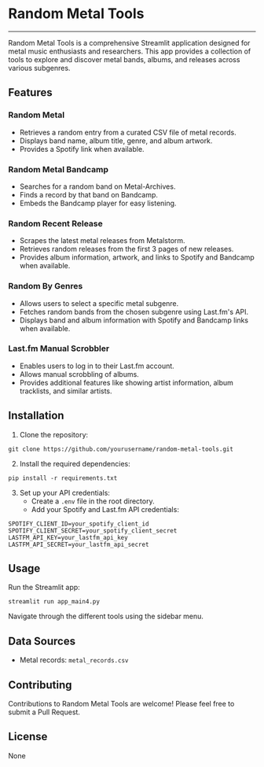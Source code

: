# Random Metal Tools

---

Random Metal Tools is a comprehensive Streamlit application designed for metal music enthusiasts and researchers. This app provides a collection of tools to explore and discover metal bands, albums, and releases across various subgenres.

## Features

### Random Metal

- Retrieves a random entry from a curated CSV file of metal records.
- Displays band name, album title, genre, and album artwork.
- Provides a Spotify link when available.


### Random Metal Bandcamp

- Searches for a random band on Metal-Archives.
- Finds a record by that band on Bandcamp.
- Embeds the Bandcamp player for easy listening.


### Random Recent Release

- Scrapes the latest metal releases from Metalstorm.
- Retrieves random releases from the first 3 pages of new releases.
- Provides album information, artwork, and links to Spotify and Bandcamp when available.


### Random By Genres

- Allows users to select a specific metal subgenre.
- Fetches random bands from the chosen subgenre using Last.fm's API.
- Displays band and album information with Spotify and Bandcamp links when available.


### Last.fm Manual Scrobbler

- Enables users to log in to their Last.fm account.
- Allows manual scrobbling of albums.
- Provides additional features like showing artist information, album tracklists, and similar artists.


## Installation

1. Clone the repository:

```
git clone https://github.com/yourusername/random-metal-tools.git
```

2. Install the required dependencies:

```
pip install -r requirements.txt
```

3. Set up your API credentials:
    - Create a `.env` file in the root directory.
    - Add your Spotify and Last.fm API credentials:

```
SPOTIFY_CLIENT_ID=your_spotify_client_id
SPOTIFY_CLIENT_SECRET=your_spotify_client_secret
LASTFM_API_KEY=your_lastfm_api_key
LASTFM_API_SECRET=your_lastfm_api_secret
```


## Usage

Run the Streamlit app:

```
streamlit run app_main4.py
```

Navigate through the different tools using the sidebar menu.

## Data Sources

- Metal records: `metal_records.csv`


## Contributing

Contributions to Random Metal Tools are welcome! Please feel free to submit a Pull Request.

## License

None
